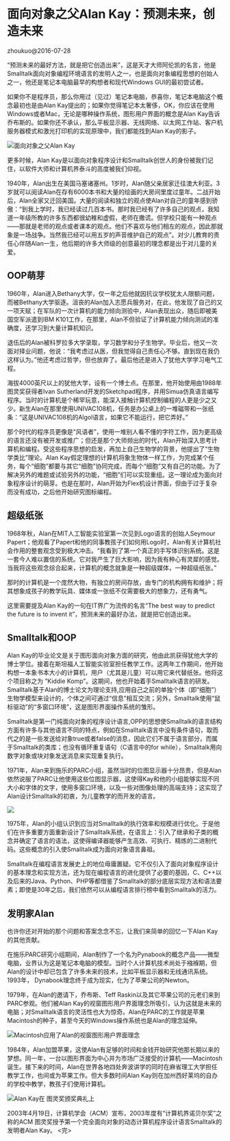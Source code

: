 # 面向对象之父Alan Kay：预测未来，创造未来

zhoukuo@2016-07-28


“预测未来的最好方法，就是把它创造出来”，这是天才大师阿伦凯的名言，他是Smalltalk面向对象编程环境语言的发明人之一，也是面向对象编程思想的创始人之一，他还是笔记本电脑最早的构想者和现代Windows GUI的最初尝试者。

如果你不是程序员，那么你用过（见过）笔记本电脑，恭喜你，笔记本电脑这个概念最初也是由Alan Kay提出的；如果你觉得笔记本太奢侈，OK，你应该在使用Windows或者Mac，无论是哪种操作系统，图形用户界面的概念是Alan Kay告诉乔布斯的。如果你还不承认，那么平板显示器、无线网络、以太网工作站、客户机服务器模式和激光打印机的实现原理中，我们都能找到Alan Kay的影子。

![面向对象之父Alan Kay](http://images.51cto.com/files/uploadimg/20091222/031219879.gif)

更多时候，Alan Kay是以面向对象程序设计和Smalltalk创世人的身份被我们记住，以软件大师和计算机界泰斗的高度被我们仰视。

1940年，Alan出生在美国马塞诸塞州。1岁时，Alan随父亲居家迁往澳大利亚。3岁就可以阅读Alan在存有6000本书和大量的绘画的大房间里度过童年。二战开始后，Alan全家又迁回美国。大量的阅读和独立的观点使Alan对自己的童年感到骄傲：“到我上学时，我已经读过几百本书。那时我已经有了许多自己的观点，我知道一年级所教的许多东西都很幼稚和虚假，老师在撒谎。但学校只能有一种观点――那就是老师的观点或者课本的观点。他们不喜欢与他们相左的观点，因此那就象是一场战争。当然我已经可以用五岁的声音维护自己的观点”。对少儿教育的责任心伴随Alan一生，他后期的许多大师级的创意最初的理念都是出于对儿童的关爱。

## OOP萌芽

1960年，Alan进入Bethany大学，仅一年之后他就因抗议学校犹太人限额问题，而被Bethany大学驱逐。沮丧的Alan加入志愿兵服务对，在此，他发现了自己的又一项天赋；在军队的一次计算机的能力倾向测验中，Alan表现出众，随后即被美国空军派遣到IBM K101工作，在那里，Alan不但验证了计算机能力倾向测试的准确度，还学习到大量计算机知识。

退伍后的Alan被科罗拉多大学录取，学习数学和分子生物学。毕业后，他又一次面对择业问题，他说：“我考虑过从医，但我觉得自己责任心不够。直到现在我仍这样认为。”他还考虑过哲学，但也放弃了。最后他还是进入了犹他大学学习电气工程。

海拔4000英尺以上的犹他大学，设有一个博士点。在那里，他开始使用由1988年图灵奖获得者Ivan Sutherland开发的Sketchpad程序，并用Simua仿真语言编写程序。当时的计算机是个稀罕玩意，能深入接触计算机控制编程的人更是少之又少。新生Alan在那里使用UNIVAC108机，任务是办公桌上的一堆磁带和一张纸条：“这是UNIVAC108机的Algol语言，如果它不能运行，把它弄好。”

那个时代的程序员更像是“风语者”，使用一堆别人看不懂的字符工作，因为更高级的语言还没有被开发或推广；但还是那个大师频出的时代，Alan开始深入思考计算机和编程。受这些程序思想的启发，再加上自己生物学的背景，他提出了“生物学类比”理论。Alan Kay假定理想的计算机将象生物体一样工作，为完成某个任务，每个“细胞”都要与其它“细胞”协同完成，而每个“细胞”又有自己的功能。为了解决另外的难题或试验另外的功能，“细胞”们可以实现重组。这一理论成为面向对象程序设计的萌芽。也是在那时，Alan开始为Flex机设计界面，但由于过于复杂而没有成功，之后他开始研究图标编程。

## 超级纸张

1968年秋，Alan在MIT人工智能实验室第一次见到Logo语言的创始人Seymour Papert；他观看了Papert和他的同事教孩子们如何用Logo时，Alan有关计算机社会作用的整套观念受到极大冲击。“我看到了第一个真正的手写体识别系统。这是一套今人难以置信的系统。它对我产生了巨大影响，因为我有种心有灵犀的感觉。当我将这些观念综合起来，计算机的概念就象是一种超级媒体，一种超级纸张。”

那时的计算机是一个庞然大物，有独立的房间存放，由专门的机构拥有和维护；将其想象成孩子的教学玩具、媒体或一张纸不仅需要极大的想象力，还有勇气。

这里需要提及Alan Kay的一句在IT界广为流传的名言“The best way to predict the future is to invent it”，预测未来的最好办法，就是把它创造出来。

## Smalltalk和OOP

Alan Kay的毕业论文是关于图形面向对象方面的研究，他由此凯获得犹他大学的博士学位。接着在斯坦福人工智能实验室担任教学工作。这两年工作期间，他开始构想一本象书本大小的计算机，用户（尤其是儿童）可以用它来代替纸张。他将这个项目称之为 “Kiddie Komp”。这期间，他也开始着手Smalltalk语言的研发。Smalltalk基于Alan的博士论文为理论支持,应用自己之前的单独个体（即“细胞”）生物学模型来设计的，个体之间可通过“信息”相互交流；另外，Smalltalk使用“鼠标驱动”的“多窗口环境”，这是图形界面操作系统的雏形。

Smalltalk是第一门纯面向对象的程序设计语言,OPP的思想使Smalltalk的语言结构方面有许多与其他语言不同的特点，例如在Smalltalk语言中没有条件语句，取而代之的是一些发送给对象true或者false的消息，因此它们不属于语言部分，而属于Smalltalk的类库；也没有循环重复语句（C语言中的for while），Smalltalk用向数字对象或块对象发送消息来实现重复执行。

1971年，Alan来到施乐的PARC小组，虽然当时的位图显示器十分昂贵，但是Alan依然说服了PARC让他使用这些位图显示器，这使得Kay和他的小组能够实现不同大小和字体的文字，使用多窗口环境，以及一些对图像处理的高端支持；这实现了Alan设计Smalltalk的初衷，为儿童教学的而开发的语言。

![](http://images.51cto.com/files/uploadimg/20091222/031635762.gif)

1975年，Alan的小组认识到应当对Smalltalk的执行效率和规模进行优化。于是他们在许多重要方面重新设计了Smalltalk系统，在语言上：引入了继承和子类的概念并确定了语言的语法，这使得编译器能够产生高效、可执行、精炼的二进制代码。这些概念的引入使Smalltalk成为面向对象语言鼻祖。

Smalltalk在编程语言发展史上的地位毋庸置疑。它不仅引入了面向对象程序设计的基本理念和实现方法，还为现在编程语言的进化提供了必要的基因，C、C++以及后来的Java、Python、PHP等都借鉴了Smalltalk的部分底层实现方法和语法要素；即使是30年之后，我们依然可以从编程语言排行榜中看到Smalltalk的活力。

## 发明家Alan

也许你还对开始的那个问题和答案念念不忘，让我们来简单的回忆一下Alan Kay的其他贡献。

在施乐PARC研究小组期间，Alan制作了一个名为Pynabook的概念产品——微型电脑，业界认为这是笔记本电脑的模型。当时个人计算机技术尚处于襁褓期，但Alan的设计中却已包含了许多未来的技术，比如平板显示器和无线通讯系统。1993年， Dynabook理念终于成为现实，化为了苹果公司的Newton。

1979年，在Alan的邀请下，乔布斯、Teff Raskin以及其它苹果公司的元老们来到PARC参观。他们被Alan Kay的视窗图形用户界面理念所吸引，认为这就是未来的电脑；对Smalltalk语言的灵活性也大为惊奇。Alan在PARC的工作就是苹果Macintosh的种子，甚至今天的Windows操作系统也是Alan的理念延伸。

![Macintosh应用了Alan的视窗图形用户界面理念](http://images.51cto.com/files/uploadimg/20091222/031403774.jpg)

1984年，Alan加盟苹果，这使Alan有足够的时间和金钱开始研究他那长期以来的梦想。同一年，一台以图形界面为中心并为市场广泛接受的计算机——Macintosh诞生。接下来的时间，Alan在世界各地四处奔波讲学的同时在麻省理工大学担任教学工作，也间或为苹果工作。但大多数时间Alan Kay则在加州西好莱坞的自办的学校中教学，教孩子们使用计算机。

![Alan Kay在 图灵奖颁奖典礼上](http://images.51cto.com/files/uploadimg/20091222/031744964.jpg)

2003年4月19日，计算机学会（ACM）宣布，2003年度有“计算机界诺贝尔奖”之称的ACM 图灵奖授予第一个完全面向对象的动态计算机程序设计语言Smalltalk的发明者Alan Kay。
<完>